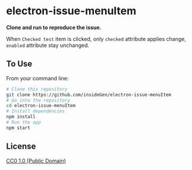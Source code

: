 # electron-issue-menuItem

**Clone and run to reproduce the issue.**

When `Checked test` item is clicked, only `checked` attribute applies change, `enabled` attribute stay unchanged.

## To Use

From your command line:

```bash
# Clone this repository
git clone https://github.com/insideGen/electron-issue-menuItem
# Go into the repository
cd electron-issue-menuItem
# Install dependencies
npm install
# Run the app
npm start
```

## License

[CC0 1.0 (Public Domain)](LICENSE.md)
